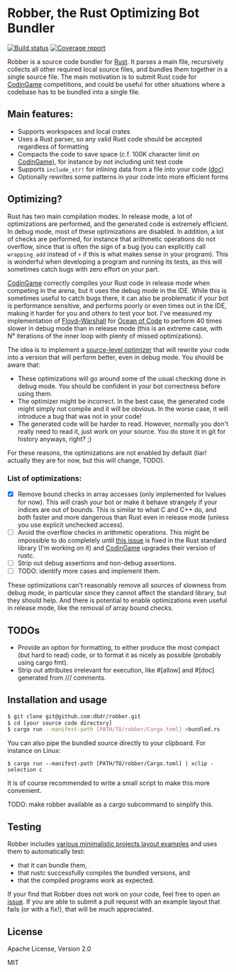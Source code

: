 # Robber, the Rust Optimizing Bot Bundler

[![Build status](https://travis-ci.org/dbdr/robber.svg?branch=master)](https://travis-ci.org/dbdr/robber)
[![Coverage report](https://codecov.io/gh/dbdr/robber/branch/master/graph/badge.svg)](https://codecov.io/gh/dbdr/robber)

Robber is a source code bundler for [Rust]. It parses a main file, recursively collects all other required local source files, and bundles them together in a single source file.
The main motivation is to submit Rust code for [CodinGame] competitions, and could be useful for other situations where a codebase has to be bundled into a single file.

## Main features:

  - Supports workspaces and local crates
  - Uses a Rust parser, so any valid Rust code should be accepted regardless of formatting
  - Compacts the code to save space (c.f. 100K character limit on [CodinGame]), for instance by not including unit test code
  - Supports `include_str!` for inlining data from a file into your code ([doc](https://doc.rust-lang.org/std/macro.include_str.html))
  - Optionally rewrites some patterns in your code into more efficient forms

## Optimizing?

Rust has two main compilation modes. In release mode, a lot of optimizations are performed, and the generated code is extremely efficient.
In debug mode, most of these optimizations are disabled. In addition, a lot of checks are performed, for instance that arithmetic operations do not
overflow, since that is often the sign of a bug (you can explicitly call `wrapping_add` instead of `+` if this is what makes sense in your program).
This is wonderful when developing a program and running its tests, as this will sometimes catch bugs with zero effort on your part.

[CodinGame] correctly compiles your Rust code in release mode when competing in the arena, but it uses the debug mode in the IDE.
While this is sometimes useful to catch bugs there, it can also be problematic if your bot is performance sensitive, and performs poorly or even
times out in the IDE, making it harder for you and others to test your bot.
I've measured my implementation of [Floyd–Warshall] for [Ocean of Code] to perform 40 times slower in debug mode than in release mode
(this is an extreme case, with N³ iterations of the inner loop with plenty of missed optimizations).

The idea is to implement a [source-level optimizer](src/optimizer.rs) that will rewrite your code into a version that will perform better, even in debug mode.
You should be aware that:

 - These optimizations will go around some of the usual checking done in debug mode. You should be confident in your bot correctness before using them.
 - The optimizer might be incorrect. In the best case, the generated code might simply not compile and it will be obvious. In the worse case, it will
   introduce a bug that was not in your code!
 - The generated code will be harder to read. However, normally you don't really need to read it, just work on your source. You do store it in git for history
   anyways, right? ;)

For these reasons, the optimizations are not enabled by default (liar! actually they are for now, but this will change, TODO).

### List of optimizations:

 - [x] Remove bound checks in array accesses (only implemented for lvalues for now).
   This *will* crash your bot or make it behave strangely if your indices are out of bounds.
   This is similar to what C and C++ do, and both faster and more dangerous than Rust even in release mode (unless you use explicit unchecked access).
 - [ ] Avoid the overflow checks in arithmetic operations. This might be impossible to do completely until [this issue](https://github.com/rust-lang/rust/issues/71768)
   is fixed in the Rust standard library (I'm working on it) and [CodinGame] upgrades their version of rustc.
 - [ ] Strip out debug assertions and non-debug assertions.
 - [ ] TODO: identify more cases and implement them.

These optimizations can't reasonably remove all sources of slowness from debug mode, in particular since they cannot affect the standard library, but they should help.
And there is potential to enable optimizations even useful in release mode, like the removal of array bound checks.

## TODOs

 - Provide an option for formatting, to either produce the most compact (but hard to read) code,
   or to format it as nicely as possible (probably using cargo fmt).
 - Strip out attributes irrelevant for execution, like #[allow] and #[doc] generated from /// comments.


## Installation and usage

```sh
$ git clone git@github.com:dbdr/robber.git
$ cd [your source code directory]
$ cargo run --manifest-path [PATH/TO/robber/Cargo.toml] >bundled.rs
```

You can also pipe the bundled source directly to your clipboard. For instance on Linux:
```
$ cargo run --manifest-path [PATH/TO/robber/Cargo.toml] | xclip -selection c
```

It is of course recommended to write a small script to make this more convenient.

TODO: make robber available as a cargo subcommand to simplify this.

## Testing

Robber includes [various minimalistic projects layout examples](tests/input/) and uses them to automatically test:
  - that it can bundle them,
  - that rustc successfully compiles the bundled versions, and
  - that the compiled programs work as expected.

If your find that Robber does not work on your code, feel free to open an [issue](../../issues).
If you are able to submit a pull request with an example layout that fails (or with a fix!), that will be much appreciated.

## License
Apache License, Version 2.0

MIT

[Rust]: <https://rust-lang.org>
[CodinGame]: <https://codingame.com>
[Floyd–Warshall]: <https://en.wikipedia.org/wiki/Floyd%E2%80%93Warshall_algorithm>
[Ocean of Code]: <https://www.codingame.com/multiplayer/bot-programming/ocean-of-code>
